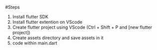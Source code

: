 #Steps
1. Install flutter SDK
2. Install flutter extention on VScode
2. Create flutter project using VScode (Ctrl + Shift + P and [new flutter project])
3. Create assets directory and save assets in it
4. code within main.dart
